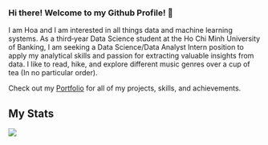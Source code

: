 ### Hi there! Welcome to my Github Profile! 👋

I am Hoa and I am interested in all things data and machine learning systems. As a third‑year Data Science student at the Ho Chi Minh University of Banking, I am seeking a Data Science/Data Analyst Intern position to apply my analytical skills and passion for extracting valuable insights from data. I like to read, hike, and explore different music genres over a cup of tea (In no particular order).

Check out my [Portfolio](https://nguyennhathoa6255.wixsite.com/hoasportfolio) for all of my projects, skills, and achievements.


##  My Stats
![](https://github-readme-stats.vercel.app/api?username=nguyennhathoa6255&theme=dark&hide_border=false&include_all_commits=false&count_private=false)
